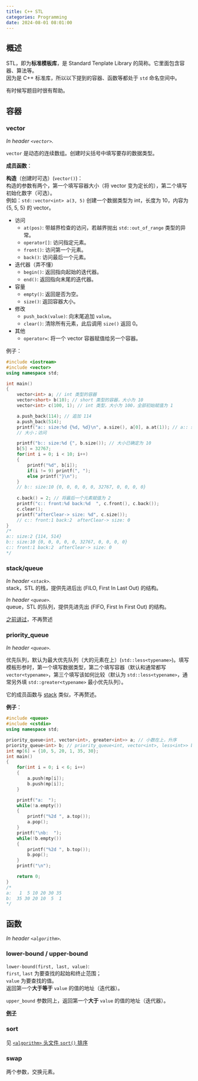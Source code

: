 ```yaml
---
title: C++ STL
categories: Programming
date: 2024-08-01 08:01:00
---
```



## 概述

STL，即为**标准模板库**，是 Standard Tenplate Library 的简称。它里面包含容器、算法等。  
因为是 C++ 标准库，所以以下提到的容器、函数等都处于 `std` 命名空间中。

有时候写题目时很有帮助。

<!--more-->

## 容器


### vector

*In header `<vector>`.*

`vector` 是动态的连续数组。创建时尖括号中填写要存的数据类型。

**成员函数**：

**构造**（创建时可选）(`vector()`)：  
构造的参数有两个，第一个填写容器大小（将 vector 变为定长的），第二个填写初始化数字（可选）。  
例如：`std::vector<int> a(3, 5)` 创建一个数据类型为 int，长度为 10，内容为 {5, 5, 5} 的 vector。

- 访问
    - `at(pos)`: 带越界检查的访问，若越界抛出 `std::out_of_range` 类型的异常。
    - `operator[]`: 访问指定元素。
    - `front()`: 访问第一个元素。
    - `back()`: 访问最后一个元素。
- 迭代器（弄不懂）
    - `begin()`: 返回指向起始的迭代器。
    - `end()`: 返回指向末尾的迭代器。
- 容量
    - `empty()`: 返回是否为空。
    - `size()`: 返回容器大小。
- 修改
    - `push_back(value)`: 向末尾追加 `value`。
    - `clear()`: 清除所有元素，此后调用 `size()` 返回 0。
- 其他
    - `operator=`: 将一个 vector 容器赋值给另一个容器。

例子：

```cpp
#include <iostream>
#include <vector>
using namespace std;

int main()
{
    vector<int> a; // int 类型的容器
    vector<short> b(10); // short 类型的容器，大小为 10
    vector<int> c(100, 1); // int 类型，大小为 100，全部初始赋值为 1

    a.push_back(114); // 追加 114
    a.push_back(514);
    printf("a:: size:%d {%d, %d}\n", a.size(), a[0], a.at(1)); // a:: size:2 {114, 514}
    // 大小；访问

    printf("b:: size:%d {", b.size()); // 大小已确定为 10
    b[5] = 32767;
    for(int i = 0; i < 10; i++)
    {
        printf("%d", b[i]);
        if(i != 9) printf(", ");
        else printf("}\n");
    }
    // b:: size:10 {0, 0, 0, 0, 0, 32767, 0, 0, 0, 0}
    
    c.back() = 2; // 将最后一个元素赋值为 2
    printf("c:: front:%d back:%d  ", c.front(), c.back());
    c.clear();
    printf("afterClear-> size: %d", c.size());
    // c:: front:1 back:2  afterClear-> size: 0
}
/*
a:: size:2 {114, 514}
b:: size:10 {0, 0, 0, 0, 0, 32767, 0, 0, 0, 0}
c:: front:1 back:2  afterClear-> size: 0
*/
```


### stack/queue

*In header `<stack>`.*  
stack，STL 的栈，提供先进后出 (FILO, First In Last Out) 的结构。

*In header `<queue>`.*  
queue，STL 的队列，提供先进先出 (FIFO, First In First Out) 的结构。

[之前讲过](/posts/stackandqueue)，不再赘述


### priority_queue

*In header `<queue>`.*

优先队列，默认为最大优先队列（大的元素在上）(`std::less<typename>`)。填写模板形参时，第一个填写数据类型，第二个填写容器（默认和通常都写 `vector<typename>`，第三个填写该如何比较（默认为 `std::less<typename>`，通常另外填 `std::greater<typename>` 最小优先队列）。

它的成员函数与 [stack](/posts/stackandqueue/#栈) 类似，不再赘述。

**例子**：

```cpp
#include <queue>
#include <cstdio>
using namespace std;

priority_queue<int, vector<int>, greater<int>> a; // 小数在上，升序
priority_queue<int> b; // priority_queue<int, vector<int>, less<int>> b; // 大数在上，降序
int mp[6] = {10, 5, 20, 1, 35, 30};
int main()
{
    for(int i = 0; i < 6; i++)
    {
        a.push(mp[i]);
        b.push(mp[i]);
    }

    printf("a:  ");
    while(!a.empty())
    {
        printf("%2d ", a.top());
        a.pop();
    }
    printf("\nb:  ");
    while(!b.empty())
    {
        printf("%2d ", b.top());
        b.pop();
    }
    printf("\n");

    return 0;
}
/*
a:   1  5 10 20 30 35 
b:  35 30 20 10  5  1
*/
```



## 函数

*In header `<algorithm>`.*


### lower-bound / upper-bound

`lower-bound(first, last, value)`:  
`first`, `last` 为要查找的起始和终止范围；  
`value` 为要查找的值。  
返回第一个**大于等于** `value` 的值的地址（迭代器）。

`upper_bound` 参数同上，返回第一个**大于** `value` 的值的地址（迭代器）。

**[例子](/posts/lcs/#第二种)**


### sort

见 [`<algorithm>` 头文件 `sort()` 排序](/posts/sort/#头文件-sort-排序)


### swap

两个参数，交换元素。
